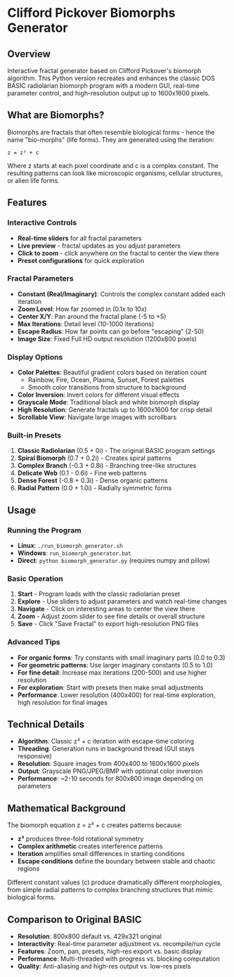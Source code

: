 # Clifford Pickover Biomorphs Generator

## Overview
Interactive fractal generator based on Clifford Pickover's biomorph algorithm. This Python version recreates and enhances the classic DOS BASIC radiolarian biomorph program with a modern GUI, real-time parameter control, and high-resolution output up to 1600x1600 pixels.

## What are Biomorphs?
Biomorphs are fractals that often resemble biological forms - hence the name "bio-morphs" (life forms). They are generated using the iteration:
```
z = z³ + c
```
Where z starts at each pixel coordinate and c is a complex constant. The resulting patterns can look like microscopic organisms, cellular structures, or alien life forms.

## Features

### Interactive Controls
- **Real-time sliders** for all fractal parameters
- **Live preview** - fractal updates as you adjust parameters  
- **Click to zoom** - click anywhere on the fractal to center the view there
- **Preset configurations** for quick exploration

### Fractal Parameters
- **Constant (Real/Imaginary)**: Controls the complex constant added each iteration
- **Zoom Level**: How far zoomed in (0.1x to 10x)
- **Center X/Y**: Pan around the fractal plane (-5 to +5)
- **Max Iterations**: Detail level (10-1000 iterations)
- **Escape Radius**: How far points can go before "escaping" (2-50)
- **Image Size**: Fixed Full HD output resolution (1200x800 pixels)

### Display Options
- **Color Palettes**: Beautiful gradient colors based on iteration count
  - Rainbow, Fire, Ocean, Plasma, Sunset, Forest palettes
  - Smooth color transitions from structure to background  
- **Color Inversion**: Invert colors for different visual effects
- **Grayscale Mode**: Traditional black and white biomorph display
- **High Resolution**: Generate fractals up to 1600x1600 for crisp detail
- **Scrollable View**: Navigate large images with scrollbars

### Built-in Presets
1. **Classic Radiolarian** (0.5 + 0i) - The original BASIC program settings
2. **Spiral Biomorph** (0.7 + 0.2i) - Creates spiral patterns
3. **Complex Branch** (-0.3 + 0.8i) - Branching tree-like structures  
4. **Delicate Web** (0.1 - 0.6i) - Fine web patterns
5. **Dense Forest** (-0.8 + 0.3i) - Dense organic patterns
6. **Radial Pattern** (0.0 + 1.0i) - Radially symmetric forms

## Usage

### Running the Program
- **Linux**: `./run_biomorph_generator.sh`
- **Windows**: `run_biomorph_generator.bat` 
- **Direct**: `python biomorph_generator.py` (requires numpy and pillow)

### Basic Operation
1. **Start** - Program loads with the classic radiolarian preset
2. **Explore** - Use sliders to adjust parameters and watch real-time changes
3. **Navigate** - Click on interesting areas to center the view there
4. **Zoom** - Adjust zoom slider to see fine details or overall structure
5. **Save** - Click "Save Fractal" to export high-resolution PNG files

### Advanced Tips
- **For organic forms**: Try constants with small imaginary parts (0.0 to 0.3)
- **For geometric patterns**: Use larger imaginary constants (0.5 to 1.0)
- **For fine detail**: Increase max iterations (200-500) and use higher resolution
- **For exploration**: Start with presets then make small adjustments
- **Performance**: Lower resolution (400x400) for real-time exploration, high resolution for final images

## Technical Details
- **Algorithm**: Classic z³ + c iteration with escape-time coloring
- **Threading**: Generation runs in background thread (GUI stays responsive)
- **Resolution**: Square images from 400x400 to 1600x1600 pixels
- **Output**: Grayscale PNG/JPEG/BMP with optional color inversion
- **Performance**: ~2-10 seconds for 800x800 image depending on parameters

## Mathematical Background
The biomorph equation z = z³ + c creates patterns because:
- **z³** produces three-fold rotational symmetry
- **Complex arithmetic** creates interference patterns  
- **Iteration** amplifies small differences in starting conditions
- **Escape conditions** define the boundary between stable and chaotic regions

Different constant values (c) produce dramatically different morphologies, from simple radial patterns to complex branching structures that mimic biological forms.

## Comparison to Original BASIC
- **Resolution**: 800x800 default vs. 429x321 original
- **Interactivity**: Real-time parameter adjustment vs. recompile/run cycle
- **Features**: Zoom, pan, presets, high-res export vs. basic display
- **Performance**: Multi-threaded with progress vs. blocking computation
- **Quality**: Anti-aliasing and high-res output vs. low-res pixels
